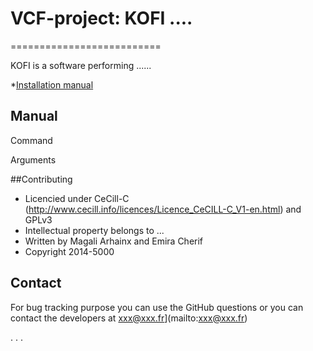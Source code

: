 # VCF-project: KOFI ....
==========================

KOFI is a software performing ......

*[Installation manual](https://github.com/emiracherif/VCF-project/blob/master/INSTALLmd)


## Manual

Command

Arguments



##Contributing

* Licencied under CeCill-C (http://www.cecill.info/licences/Licence_CeCILL-C_V1-en.html) and GPLv3 
* Intellectual property belongs to ... 
* Written by Magali Arhainx and  Emira Cherif
* Copyright 2014-5000

## Contact 

For bug tracking purpose you can use the GitHub questions or you can contact the developers at
xxx@xxx.fr](mailto:xxx@xxx.fr)

.
.
.

